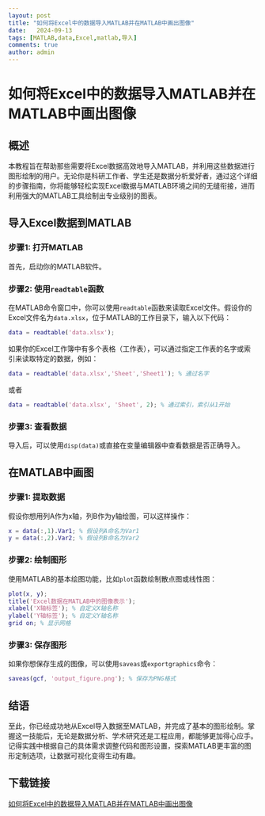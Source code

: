 ```yaml
---
layout: post
title: "如何将Excel中的数据导入MATLAB并在MATLAB中画出图像"
date:   2024-09-13
tags: [MATLAB,data,Excel,matlab,导入]
comments: true
author: admin
---
```

# 如何将Excel中的数据导入MATLAB并在MATLAB中画出图像

## 概述

本教程旨在帮助那些需要将Excel数据高效地导入MATLAB，并利用这些数据进行图形绘制的用户。无论你是科研工作者、学生还是数据分析爱好者，通过这个详细的步骤指南，你将能够轻松实现Excel数据与MATLAB环境之间的无缝衔接，进而利用强大的MATLAB工具绘制出专业级别的图表。

## 导入Excel数据到MATLAB

### 步骤1: 打开MATLAB

首先，启动你的MATLAB软件。

### 步骤2: 使用`readtable`函数

在MATLAB命令窗口中，你可以使用`readtable`函数来读取Excel文件。假设你的Excel文件名为`data.xlsx`，位于MATLAB的工作目录下，输入以下代码：

```matlab
data = readtable('data.xlsx');
```

如果你的Excel工作簿中有多个表格（工作表），可以通过指定工作表的名字或索引来读取特定的数据，例如：

```matlab
data = readtable('data.xlsx','Sheet','Sheet1'); % 通过名字
```

或者

```matlab
data = readtable('data.xlsx', 'Sheet', 2); % 通过索引，索引从1开始
```

### 步骤3: 查看数据

导入后，可以使用`disp(data)`或直接在变量编辑器中查看数据是否正确导入。

## 在MATLAB中画图

### 步骤1: 提取数据

假设你想用列A作为x轴，列B作为y轴绘图，可以这样操作：

```matlab
x = data(:,1).Var1; % 假设列A命名为Var1
y = data(:,2).Var2; % 假设列B命名为Var2
```

### 步骤2: 绘制图形

使用MATLAB的基本绘图功能，比如`plot`函数绘制散点图或线性图：

```matlab
plot(x, y);
title('Excel数据在MATLAB中的图像表示');
xlabel('X轴标签'); % 自定义X轴名称
ylabel('Y轴标签'); % 自定义Y轴名称
grid on; % 显示网格
```

### 步骤3: 保存图形

如果你想保存生成的图像，可以使用`saveas`或`exportgraphics`命令：

```matlab
saveas(gcf, 'output_figure.png'); % 保存为PNG格式
```

## 结语

至此，你已经成功地从Excel导入数据至MATLAB，并完成了基本的图形绘制。掌握这一技能后，无论是数据分析、学术研究还是工程应用，都能够更加得心应手。记得实践中根据自己的具体需求调整代码和图形设置，探索MATLAB更丰富的图形定制选项，让数据可视化变得生动有趣。

## 下载链接

[如何将Excel中的数据导入MATLAB并在MATLAB中画出图像](https://pan.quark.cn/s/bd23255f7471)